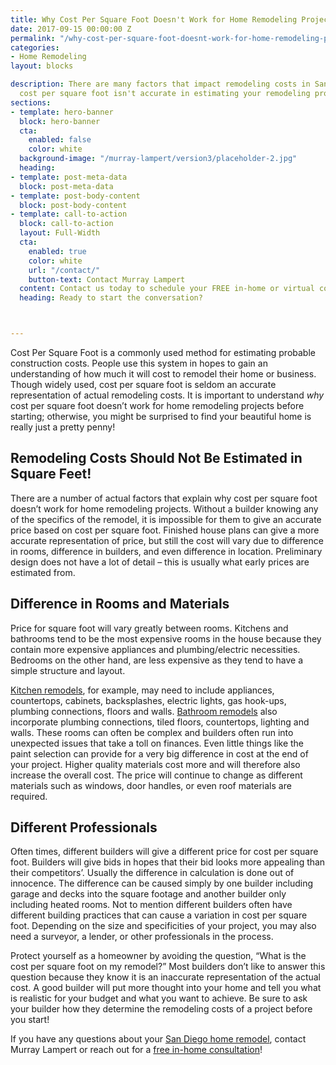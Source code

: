 ```yaml
---
title: Why Cost Per Square Foot Doesn't Work for Home Remodeling Projects
date: 2017-09-15 00:00:00 Z
permalink: "/why-cost-per-square-foot-doesnt-work-for-home-remodeling-projects/"
categories:
- Home Remodeling
layout: blocks

description: There are many factors that impact remodeling costs in San Diego. Learn why
  cost per square foot isn't accurate in estimating your remodeling project costs.
sections:
- template: hero-banner
  block: hero-banner
  cta:
    enabled: false
    color: white
  background-image: "/murray-lampert/version3/placeholder-2.jpg"
  heading: 
- template: post-meta-data
  block: post-meta-data
- template: post-body-content
  block: post-body-content
- template: call-to-action
  block: call-to-action
  layout: Full-Width
  cta:
    enabled: true
    color: white
    url: "/contact/"
    button-text: Contact Murray Lampert
  content: Contact us today to schedule your FREE in-home or virtual consultation.
  heading: Ready to start the conversation?



---
```


Cost Per Square Foot is a commonly used method for estimating probable construction costs. People use this system in hopes to gain an understanding of how much it will cost to remodel their home or business. Though widely used, cost per square foot is seldom an accurate representation of actual remodeling costs. It is important to understand _why_ cost per square foot doesn’t work for home remodeling projects before starting; otherwise, you might be surprised to find your beautiful home is really just a pretty penny!

## Remodeling Costs Should Not Be Estimated in Square Feet!

There are a number of actual factors that explain why cost per square foot doesn’t work for home remodeling projects. Without a builder knowing any of the specifics of the remodel, it is impossible for them to give an accurate price based on cost per square foot. Finished house plans can give a more accurate representation of price, but still the cost will vary due to difference in rooms, difference in builders, and even difference in location. Preliminary design does not have a lot of detail – this is usually what early prices are estimated from.

## Difference in Rooms and Materials

Price for square foot will vary greatly between rooms. Kitchens and bathrooms tend to be the most expensive rooms in the house because they contain more expensive appliances and plumbing/electric necessities. Bedrooms on the other hand, are less expensive as they tend to have a simple structure and layout.

[Kitchen remodels](/san-diego-kitchen-remodeling-services), for example, may need to include appliances, countertops, cabinets, backsplashes, electric lights, gas hook-ups, plumbing connections, floors and walls. [Bathroom remodels](/san-diego-bathroom-remodeling-services) also incorporate plumbing connections, tiled floors, countertops, lighting and walls. These rooms can often be complex and builders often run into unexpected issues that take a toll on finances. Even little things like the paint selection can provide for a very big difference in cost at the end of your project. Higher quality materials cost more and will therefore also increase the overall cost. The price will continue to change as different materials such as windows, door handles, or even roof materials are required.

## Different Professionals

Often times, different builders will give a different price for cost per square foot. Builders will give bids in hopes that their bid looks more appealing than their competitors’. Usually the difference in calculation is done out of innocence. The difference can be caused simply by one builder including garage and decks into the square footage and another builder only including heated rooms. Not to mention different builders often have different building practices that can cause a variation in cost per square foot. Depending on the size and specificities of your project, you may also need a surveyor, a lender, or other professionals in the process.

Protect yourself as a homeowner by avoiding the question, “What is the cost per square foot on my remodel?” Most builders don’t like to answer this question because they know it is an inaccurate representation of the actual cost. A good builder will put more thought into your home and tell you what is realistic for your budget and what you want to achieve. Be sure to ask your builder how they determine the remodeling costs of a project before you start!

If you have any questions about your [San Diego home remodel](/san-diego-home-remodel-services), contact Murray Lampert or reach out for a [free in-home consultation](#quick-contact)!
